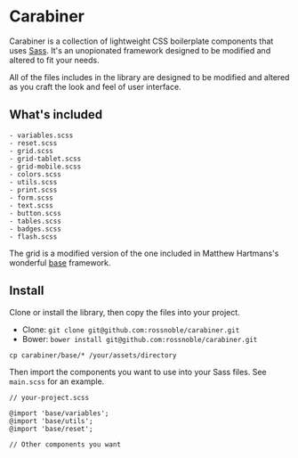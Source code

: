 # Carabiner

Carabiner is a collection of lightweight CSS boilerplate components that uses [Sass](http://sass-lang.com). It's an unopionated framework designed to be modified and altered to fit your needs.

All of the files includes in the library are designed to be modified and altered
as you craft the look and feel of user interface.

## What's included

```
- variables.scss
- reset.scss
- grid.scss
- grid-tablet.scss
- grid-mobile.scss
- colors.scss
- utils.scss
- print.scss
- form.scss
- text.scss
- button.scss
- tables.scss
- badges.scss
- flash.scss
```

The grid is a modified version of the one included in Matthew Hartmans's
wonderful [base](https://github.com/matthewhartman/base) framework.

## Install

Clone or install the library, then copy the files into your project.

* Clone: `git clone git@github.com:rossnoble/carabiner.git`
* Bower: `bower install git@github.com:rossnoble/carabiner.git`

```
cp carabiner/base/* /your/assets/directory
```

Then import the components you want to use into your Sass files. See `main.scss`
for an example.

```
// your-project.scss

@import 'base/variables';
@import 'base/utils';
@import 'base/reset';

// Other components you want
```
